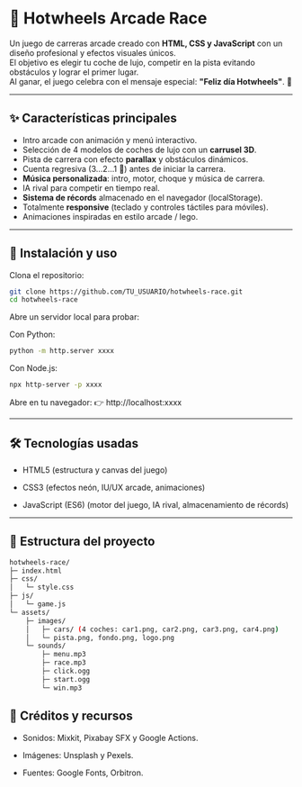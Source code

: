# 🚗 Hotwheels Arcade Race

Un juego de carreras arcade creado con **HTML, CSS y JavaScript** con un diseño profesional y efectos visuales únicos.  
El objetivo es elegir tu coche de lujo, competir en la pista evitando obstáculos y lograr el primer lugar.  
Al ganar, el juego celebra con el mensaje especial: **"Feliz día Hotwheels"**. 🎉

---

## ✨ Características principales
- Intro arcade con animación y menú interactivo.
- Selección de 4 modelos de coches de lujo con un **carrusel 3D**.
- Pista de carrera con efecto **parallax** y obstáculos dinámicos.
- Cuenta regresiva (3...2...1 🔫) antes de iniciar la carrera.
- **Música personalizada**: intro, motor, choque y música de carrera.
- IA rival para competir en tiempo real.
- **Sistema de récords** almacenado en el navegador (localStorage).
- Totalmente **responsive** (teclado y controles táctiles para móviles).
- Animaciones inspiradas en estilo arcade / lego.

---

## 🚀 Instalación y uso

Clona el repositorio:
```bash
git clone https://github.com/TU_USUARIO/hotwheels-race.git
cd hotwheels-race
```
Abre un servidor local para probar:

Con Python:
```bash
python -m http.server xxxx
```

Con Node.js:
```bash
npx http-server -p xxxx
```

Abre en tu navegador:
👉 http://localhost:xxxx

---

## 🛠️ Tecnologías usadas

- HTML5 (estructura y canvas del juego)

- CSS3 (efectos neón, IU/UX arcade, animaciones)

- JavaScript (ES6) (motor del juego, IA rival, almacenamiento de récords)

---

## 📂 Estructura del proyecto

```bash
hotwheels-race/
├─ index.html
├─ css/
│   └─ style.css
├─ js/
│   └─ game.js
└─ assets/
    ├─ images/
    │   ├─ cars/ (4 coches: car1.png, car2.png, car3.png, car4.png)
    │   └─ pista.png, fondo.png, logo.png
    └─ sounds/
        ├─ menu.mp3
        ├─ race.mp3
        ├─ click.ogg
        ├─ start.ogg
        └─ win.mp3

```
## 🎨 Créditos y recursos

- Sonidos: Mixkit, Pixabay SFX y Google Actions.

- Imágenes: Unsplash y Pexels.

- Fuentes: Google Fonts, Orbitron.
